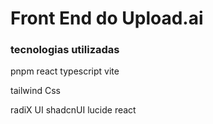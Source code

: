 # Front End do Upload.ai


### tecnologias utilizadas

pnpm
react
typescript
vite

tailwind Css

radiX UI
shadcnUI
lucide react

